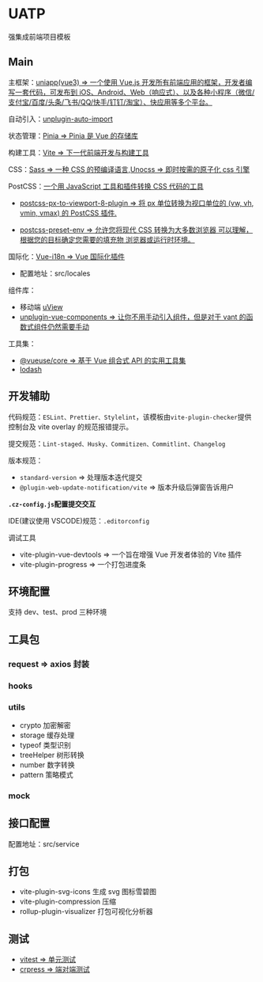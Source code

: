 # UATP

强集成前端项目模板

## Main

主框架：[uniapp(vue3) => 一个使用 Vue.js 开发所有前端应用的框架，开发者编写一套代码，可发布到 iOS、Android、Web（响应式）、以及各种小程序（微信/支付宝/百度/头条/飞书/QQ/快手/钉钉/淘宝）、快应用等多个平台。](https://uniapp.dcloud.net.cn/)

自动引入：[unplugin-auto-import](https://github.com/antfu/unplugin-auto-import)

状态管理：[Pinia => Pinia 是 Vue 的存储库](https://pinia.web3doc.top/introduction.html)

构建工具：[Vite => 下一代前端开发与构建工具](https://vitejs.cn/)

CSS：[Sass => 一种 CSS 的预编译语言](https://www.sasscss.com/documentation),[Unocss => 即时按需的原子化 css 引擎](https://unocss.dev/)

PostCSS：[一个用 JavaScript 工具和插件转换 CSS 代码的工具](https://www.postcss.com.cn/)

- [postcss-px-to-viewport-8-plugin => 将 px 单位转换为视口单位的 (vw, vh, vmin, vmax) 的 PostCSS 插件.](https://github.com/lkxian888/postcss-px-to-viewport-8-plugin)

- [postcss-preset-env => 允许您将现代 CSS 转换为大多数浏览器 可以理解，根据您的目标确定您需要的填充物 浏览器或运行时环境。](https://github.com/csstools/postcss-preset-env)

国际化：[Vue-i18n => Vue 国际化插件](https://vue-i18n.intlify.dev/)

- 配置地址：src/locales

组件库：

- 移动端 [uView](https://vkuviewdoc.fsq.pub/guide/demo.html)
- [unplugin-vue-components => 让你不用手动引入组件，但是对于 vant 的函数式组件仍然需要手动](https://github.com/antfu/unplugin-vue-components)

工具集：

- [@vueuse/core => 基于 Vue 组合式 API 的实用工具集](https://www.vueusejs.com/)
- [lodash](https://lodash.com/)

## 开发辅助

代码规范：`ESLint、Prettier、Stylelint`，该模板由`vite-plugin-checker`提供控制台及 vite overlay 的规范报错提示。

提交规范：`Lint-staged、Husky、Commitizen、Commitlint、Changelog`

版本规范：

- `standard-version` => 处理版本迭代提交
- `@plugin-web-update-notification/vite` => 版本升级后弹窗告诉用户

**`.cz-config.js`配置提交交互**

IDE(建议使用 VSCODE)规范：`.editorconfig`

调试工具

- vite-plugin-vue-devtools => 一个旨在增强 Vue 开发者体验的 Vite 插件
- vite-plugin-progress => 一个打包进度条

## 环境配置

支持 dev、test、prod 三种环境

## 工具包

### request => axios 封装

### hooks

### utils

- crypto 加密解密
- storage 缓存处理
- typeof 类型识别
- treeHelper 树形转换
- number 数字转换
- pattern 策略模式

### mock

## 接口配置

配置地址：src/service

## 打包

- vite-plugin-svg-icons 生成 svg 图标雪碧图
- vite-plugin-compression 压缩
- rollup-plugin-visualizer 打包可视化分析器

## 测试

- [vitest => 单元测试](https://cn.vitest.dev/config/)
- [crpress => 端对端测试](https://docs.cypress.io/guides/overview/why-cypress)
